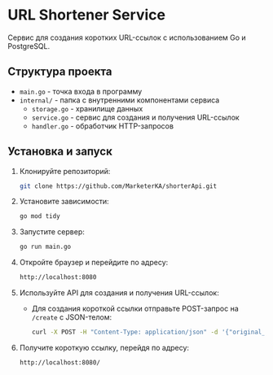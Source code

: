 # URL Shortener Service

Сервис для создания коротких URL-ссылок с использованием Go и PostgreSQL.

## Структура проекта 

- `main.go` - точка входа в программу
- `internal/` - папка с внутренними компонентами сервиса
  - `storage.go` - хранилище данных
  - `service.go` - сервис для создания и получения URL-ссылок
  - `handler.go` - обработчик HTTP-запросов

## Установка и запуск

1. Клонируйте репозиторий:
   ```bash
   git clone https://github.com/MarketerKA/shorterApi.git
   ```

2. Установите зависимости:
   ```bash
   go mod tidy
   ```

3. Запустите сервер:
   ```bash
   go run main.go
   ```

4. Откройте браузер и перейдите по адресу:
   ```bash
   http://localhost:8080
   ```

5. Используйте API для создания и получения URL-ссылок:
   - Для создания короткой ссылки отправьте POST-запрос на `/create` с JSON-телом:
     ```bash
     curl -X POST -H "Content-Type: application/json" -d '{"original_url": "https://example.com"}' http://localhost:8080/create
     ```

6. Получите короткую ссылку, перейдя по адресу:
   ```bash
   http://localhost:8080/
   ```









